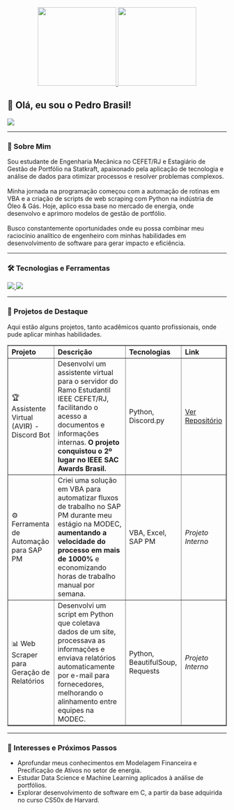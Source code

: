<div align="center">
  <a href="https://github.com/brpedro13">
  <img height="180em" src="https://github-readme-stats.vercel.app/api?username=brpedro13&show_icons=true&theme=dracula&include_all_commits=true&count_private=true"/>
  <img height="180em" src="https://github-readme-stats.vercel.app/api/top-langs/?username=brpedro13&layout=compact&langs_count=7&theme=dracula"/>
  </a>
</div>

## 👋 Olá, eu sou o Pedro Brasil!

<a href="https://www.linkedin.com/in/pdrobrasil" target="_blank"><img src="https://img.shields.io/badge/-LinkedIn-%230077B5?style=for-the-badge&logo=linkedin&logoColor=white" target="_blank"></a>

---

### 🚀 Sobre Mim
<p align="left">
  Sou estudante de Engenharia Mecânica no CEFET/RJ e Estagiário de Gestão de Portfólio na Statkraft, apaixonado pela aplicação de tecnologia e análise de dados para otimizar processos e resolver problemas complexos.
  <br><br>
  Minha jornada na programação começou com a automação de rotinas em VBA e a criação de scripts de web scraping com Python na indústria de Óleo & Gás. Hoje, aplico essa base no mercado de energia, onde desenvolvo e aprimoro modelos de gestão de portfólio.
  <br><br>
  Busco constantemente oportunidades onde eu possa combinar meu raciocínio analítico de engenheiro com minhas habilidades em desenvolvimento de software para gerar impacto e eficiência.
</p>

---

### 🛠️ Tecnologias e Ferramentas
<p align="left">
  <a href="https://skillicons.dev">
    <img src="https://skillicons.dev/icons?i=py,c,vba,sqlite,git,docker,vscode" />
    <img src="https://skillicons.dev/icons?i=pandas,numpy,powerbi,sap" />
  </a>
</p>

---

### 💼 Projetos de Destaque
<p align="left">
  Aqui estão alguns projetos, tanto acadêmicos quanto profissionais, onde pude aplicar minhas habilidades.
</p>
<table border="1">
  <tr align="left">
    <th>Projeto</th>
    <th>Descrição</th>
    <th>Tecnologias</th>
    <th>Link</th>
  </tr>
  <tr align="left">
    <td>🏆 Assistente Virtual (AVIR) - Discord Bot</td>
    <td>Desenvolvi um assistente virtual para o servidor do Ramo Estudantil IEEE CEFET/RJ, facilitando o acesso a documentos e informações internas. <strong>O projeto conquistou o 2º lugar no IEEE SAC Awards Brasil.</strong></td>
    <td>Python, Discord.py</td>
    <td><a href="https://github.com/WolfByte-CEFET-RJ/IA-AVIR">Ver Repositório</a></td>
  </tr>
  <tr align="left">
    <td>⚙️ Ferramenta de Automação para SAP PM</td>
    <td>Criei uma solução em VBA para automatizar fluxos de trabalho no SAP PM durante meu estágio na MODEC, <strong>aumentando a velocidade do processo em mais de 1000%</strong> e economizando horas de trabalho manual por semana.</td>
    <td>VBA, Excel, SAP PM</td>
    <td><em>Projeto Interno</em></td>
  </tr>
    <tr align="left">
    <td>📊 Web Scraper para Geração de Relatórios</td>
    <td>Desenvolvi um script em Python que coletava dados de um site, processava as informações e enviava relatórios automaticamente por e-mail para fornecedores, melhorando o alinhamento entre equipes na MODEC.</td>
    <td>Python, BeautifulSoup, Requests</td>
    <td><em>Projeto Interno</em></td>
  </tr>
</table>

---

### 🌱 Interesses e Próximos Passos
<ul>
  <li>Aprofundar meus conhecimentos em Modelagem Financeira e Precificação de Ativos no setor de energia.</li>
  <li>Estudar Data Science e Machine Learning aplicados à análise de portfólios.</li>
  <li>Explorar desenvolvimento de software em C, a partir da base adquirida no curso CS50x de Harvard.</li>
</ul>
